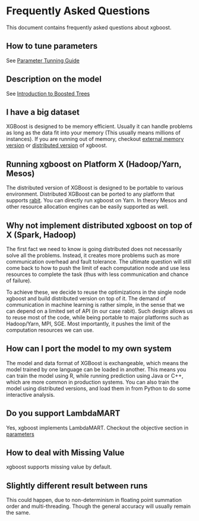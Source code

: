 Frequently Asked Questions
========================
This document contains frequently asked questions about xgboost.

How to tune parameters
----------------------
See [Parameter Tunning Guide](how_to/param_tuning.md)

Description on the model
------------------------
See [Introduction to Boosted Trees](model.md)


I have a big dataset
--------------------
XGBoost is designed to be memory efficient. Usually it can handle problems as long as the data fit into your memory
(This usually means millions of instances).
If you are running out of memory, checkout [external memory version](how_to/external_memory.md) or
[distributed version](../demo/distributed-training) of xgboost.


Running xgboost on Platform X (Hadoop/Yarn, Mesos)
--------------------------------------------------
The distributed version of XGBoost is designed to be portable to various environment.
Distributed XGBoost can be ported to any platform that supports [rabit](https://github.com/dmlc/rabit).
You can directly run xgboost on Yarn. In theory Mesos and other resource allocation engines can be easily supported as well.


Why not implement distributed xgboost on top of X (Spark, Hadoop)
-----------------------------------------------------------------
The first fact we need to know is going distributed does not necessarily solve all the problems.
Instead, it creates more problems such as more communication overhead and fault tolerance.
The ultimate question will still come back to how to push the limit of each computation node
and use less resources to complete the task (thus with less communication and chance of failure).

To achieve these, we decide to reuse the optimizations in the single node xgboost and build distributed version on top of it.
The demand of communication in machine learning is rather simple, in the sense that we can depend on a limited set of API (in our case rabit).
Such design allows us to reuse most of the code, while being portable to major platforms such as Hadoop/Yarn, MPI, SGE.
Most importantly, it pushes the limit of the computation resources we can use.


How can I port the model to my own system
-----------------------------------------
The model and data format of XGBoost is exchangeable,
which means the model trained by one language can be loaded in another.
This means you can train the model using R, while running prediction using
Java or C++, which are more common in production systems.
You can also train the model using distributed versions,
and load them in from Python to do some interactive analysis.


Do you support LambdaMART
-------------------------
Yes, xgboost implements LambdaMART. Checkout the objective section in [parameters](parameter.md)


How to deal with Missing Value
------------------------------
xgboost supports missing value by default.


Slightly different result between runs
--------------------------------------
This could happen, due to non-determinism in floating point summation order and multi-threading.
Though the general accuracy will usually remain the same.
